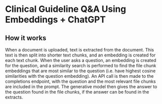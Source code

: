 # Clinical Guideline Q&A Using Embeddings + ChatGPT

## How it works 
When a document is uploaded, text is extracted from the document. This text is then split into shorter text chunks, and an embedding is created for each text chunk. When the user asks a question, an embedding is created for the question, and a similarity search is performed to find the file chunk embeddings that are most similar to the question (i.e. have highest cosine similarities with the question embedding). An API call is then made to the completions endpoint, with the question and the most relevant file chunks are included in the prompt. The generative model then gives the answer to the question found in the file chunks, if the answer can be found in the extracts.

